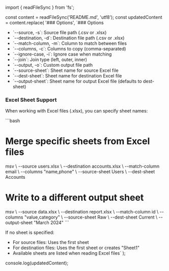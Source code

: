 import { readFileSync } from 'fs';

const content = readFileSync('README.md', 'utf8');
const updatedContent = content.replace(
  '### Options',
  `### Options

- \`--source, -s\`: Source file path (.csv or .xlsx)
- \`--destination, -d\`: Destination file path (.csv or .xlsx)
- \`--match-column, -m\`: Column to match between files
- \`--columns, -c\`: Columns to copy (comma-separated)
- \`--ignore-case, -i\`: Ignore case when matching
- \`--join\`: Join type (left, outer, inner)
- \`--output, -o\`: Custom output file path
- \`--source-sheet\`: Sheet name for source Excel file
- \`--dest-sheet\`: Sheet name for destination Excel file
- \`--output-sheet\`: Sheet name for output Excel file (defaults to dest-sheet)

### Excel Sheet Support

When working with Excel files (.xlsx), you can specify sheet names:

\`\`\`bash
# Merge specific sheets from Excel files
msv \\
  --source users.xlsx \\
  --destination accounts.xlsx \\
  --match-column email \\
  --columns "name,phone" \\
  --source-sheet Users \\
  --dest-sheet Accounts

# Write to a different output sheet
msv \\
  --source data.xlsx \\
  --destination report.xlsx \\
  --match-column id \\
  --columns "value,category" \\
  --source-sheet Raw \\
  --dest-sheet Current \\
  --output-sheet "March 2024"
\`\`\`

If no sheet is specified:
- For source files: Uses the first sheet
- For destination files: Uses the first sheet or creates "Sheet1"
- Available sheets are listed when reading Excel files`
);

console.log(updatedContent);